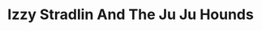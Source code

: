 ---
title: "Izzy Stradlin And The Ju Ju Hounds"
summary: "American Hard Rock band from the 1990s, with , ex guitarist of ."
image: "izzy-stradlin-and-the-ju-ju-hounds.jpg"
apple_music_artist_url: "https://music.apple.com/gb/artist/izzy-stradlin-the-ju-ju-hounds/322743141"
---